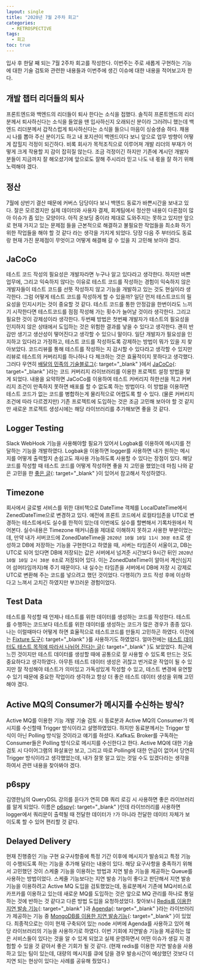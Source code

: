 ```yaml
---
layout: single
title: "2020년 7월 2주차 회고"
categories:
  - RETROSPECTIVE
tags:
  - 회고
toc: true
---
```


입사 후 한달 째 되는 7월 2주차 회고를 작성한다. 이번주는 주로 새롭게 구현하는 기능에 대한 기술 검토와 관련한 내용들과 이번주에 생긴 이슈에 대한 내용을 적어보고자 한다.

## 개발 챕터 리더들의 퇴사

프론트엔드와 백엔드의 리더들이 퇴사 한다는 소식을 접했다. 솔직히 프론트엔드의 리더분께서 퇴사하신다는 소식을 들었을 땐 입사하신지 오래되신 분이라 그러려니 했는데 백엔드 리더분께서 갑작스럽게 퇴사하신다는 소식을 들으니 마음이 싱숭생숭 하다. 채용 시 나를 뽑아 주신 분이기도 하고 내 포지션이 백엔드이다 보니 앞으로 업무 방향이 어떻게 잡힐지 걱정이 되긴하다. 비록 회사가 목적조직으로 이루어져 개발 리더의 부재가 어떻게 크게 작용할 지 감이 잡히질 않는다. 조금 걱정이긴 하지만 기존에 계시던 개발자 분들이 지금까지 잘 해오셨기에 앞으로도 잘해 주시리라 믿고 나도 내 몫을 잘 하기 위해 노력해야 겠다.

## 정산

7월에 상반기 결산 때문에 커버스 담당이다 보니 백엔드 동료가 바쁜시간을 보내고 있다. 잘은 모르겠지만 실제 데이터와 사용자 결제, 회계팀에서 정산한 내용이 다른점이 많아 이슈가 좀 있는 모양이다. 아직 온보딩 중이라 제대로 도와주지는 못하고 있지만 앞으로 현재 가지고 있는 문제점 들을 근본적으로 해결하고 불필요한 작업들을 최소화 하기 위한 작업들을 해야 할 것 같다 라는 생각을 가지게 되었다. 당장 다음 주 부터라도 동료랑 현재 가진 문제점이 무엇이고 어떻게 해결해 갈 수 있을 지 고민해 보아야 겠다.

## JaCoCo

테스트 코드 작성의 필요성은 개발자라면 누구나 알고 있다라고 생각한다. 하지만 바쁜 업무에, 그리고 익숙하지 않다는 이유로 테스트 코드를 작성하는 경험이 익숙하지 않은 개발자들이 테스트 코드를 선뜻 작성하지 않고 기능을 개발하고 있는 것도 현실이라 생각한다. 그럼 어떻게 테스트 코드를 작성하게 할 수 있을까? 일단 먼저 테스트코드의 필요성을 인지시키는 것이 중요할 것 같다. 테스트 코드를 통한 안정감을 한번이라도 느끼기 시작한다면 테스트코드를 점점 작성해 가는 횟수가 늘어날 것이라 생각한다. 그리고 필요한 것이 강제성이라 생각한다. 두번째 방법은 첫번째 개발자가 테스트의 필요성을 인지하지 않은 상태에서 도입하는 것은 위험한 결과를 낳을 수 있다고 생각한다. 괜히 반감만 생기고 생산성이 떻어진다고 생각할 수 있으니 말이다. 일단 개발자가 필요성을 인지하고 있다라고 가정하고, 테스트 코드를 작성하도록 강제하는 방법이 뭐가 있을 지 찾아보았다. 코드리뷰를 통해 테스트를 작성하는 지 감시할 수 있다라고 생각할 수 있지만 리뷰로 테스트의 커버리지를 하나하나 다 체크하는 것은 효율적이지 못하다고 생각했다. 그러다 우연히 [배달의 민족의 기술블로그](https://woowabros.github.io/experience/2020/02/02/jacoco-config-on-gradle-project.html){: target="\_blank" }에서 [JaCoCo](https://www.jacoco.org/jacoco/){: target="\_blank" }라는 코드 커버리지 라이브러리를 이용한 프로젝트 설정 방법을 찾게 되었다. 내용을 요약하면 JaCoCo를 이용하여 테스트 커버리지 하한선을 적고 커버리지 조건이 만족하지 못하면 배포를 할 수 없도록 하는 방법이다. 이 방법을 이용하면 테스트 코드가 없는 코드를 병합하는게 물리적으로 어렵도록 할 수 있다. (물론 커버리지 조건에 따라 다르겠지만) 기존 프로젝트에 도입하는 것은 조금 고민해 보아야 할 것 같지만 새로운 프로젝트 생성시에는 해당 라이브러리를 추가해보면 좋을 것 같다.

## Logger Testing

Slack WebHook 기능을 사용해야할 필요가 있어서 Logbak를 이용하여 메시지를 전달하는 기능을 개발하였다. Logbak을 이용하면 logger를 사용하면 내가 원하는 메시지를 어떻게 출력할지 손쉽고도 재사용 가능하도록 사용할 수 있다는 장점이 있다. 해당 코드를 작성할 때 테스트 코드를 어떻게 작성하면 좋을 지 고민을 했었는데 마침 나와 같은 고민을 한 [좋은 글](https://medium.com/@BillyKorando/how-to-test-logging-in-java-fc36c6965bd9){: target="\_blank" }이 있어서 참고해서 작성하였다.

## Timezone

회사에서 글로벌 서비스를 위한 대비책으로 DateTime 객체를 LocalDateTime에서 ZenedDateTime으로 변경하고 있다. 예전에 프론트 코드에서 로컬타임존을 UTC로 변경하는 테스트에서도 실수를 한적이 있는데 이번에도 실수를 할뻔해서 기록차원에서 적어본다. 실수내용은 Timezone 매커니즘을 제대로 이해하지 못하고 사용한 부분이었는데, 만약 내가 서버코드에 ZonedDateTime을 `2020년 10월 10일 11시 30분 0초`로 생성하고 DB에 저장하는 기능을 구현한다고 하였을 때, 서버는 타임존이 서울이고, DB는 UTC로 되어 있다면 DB에 저장되는 값은 서버에서 넘겨준 시간보다 9시간 뒤인 `2020년 10월 10일 2시 30분 0초`로 저장되어 있다. 이는 ZonedDateTime이 알아서 계산(심지어 섬머타임까지)해 주기 때문이다. 내 실수는 타임존을 서버에서 DB에 저장 시 강제로 UTC로 변환해 주는 코드를 넣으려고 했던 것이었다. 다행히(?) 코드 작성 후에 이상하다고 느껴서 고치긴 하였지만 부끄러운 경험이었다.

## Test Data

테스트를 작성할 때 언제나 테스트를 위한 데이터를 생성하는 코드를 작성한다. 테스트를 수행하는 코드보다 테스트를 위한 데이터를 생성하는 코드가 많은 경우가 종종 있다. 나는 이럴때마다 어떻게 하면 효율적으로 테스트코드를 만들지 고민하곤 하였다. 이전에는 [Fixture 도구](https://github.com/FlexTradeUKLtd/jfixture){: target="\_blank" }를 사용하기도 하였었다. 얼마전에는 [테스트 데이터도 테스트 목적에 따라서 나뉘어 진다는 글](https://www.guru99.com/software-testing-test-data.html){: target="\_blank" }도 보았었다. 최근에 느낀 것이지만 테스트 데이터를 생성할 때에 공통으로 잘 사용할 수 있도록 만드는 것도 중요하다고 생각하였다. 아무튼 테스트 데이터 생성은 귀찮고 번거로운 작업이 될 수 있지만 잘 작성해야 테스트가 의미있고 가독성있게 작성할 수 있고, 테스트 변경에 유연할 수 있기 때문에 중요한 작업이라 생각하고 항상 더 좋은 테스트 데이터 생성을 위해 고민해야 겠다.

## Active MQ의 Consumer가 메시지를 수신하는 방식?

Active MQ를 이용한 기능 개발 기술 검토 시 동료분과 Active MQ의 Consumer가 메시지를 수신할때 Trigger 방식이라고 설명하였었다. 하지만 동료분께서는 Trigger 방식이 아닌 Polling 방식일 것이라고 얘기를 하셨다. Kafka도 Broker를 구독하는 Consumer들은 Polling 방식으로 메시지를 수신한다고 한다. Active MQ에 대한 기술 검토 시 다이어그램의 화살표만 보고, 그리고 따로 Polling에 대한 언급이 없어서 당연히 Trigger 방식이라고 생각했었는데, 내가 잘못 알고 있는 것일 수도 있겠다라는 생각을 하여서 관련 내용을 찾아봐야 겠다.

## p6spy

김영한님의 QueryDSL 강의를 듣다가 연히 DB 쿼리 로깅 시 사용하면 좋은 라이브러리를 알게 되었다. 이름은 [p6spy](https://github.com/p6spy/p6spy){: target="\_blank" }인데 라이브러리를 사용하면 logger에서 쿼리문이 출력될 때 전달한 데이터가 `?`가 아니라 전달한 데이터 자체가 보이도록 할 수 있어 편리할 것 같다.

## Delayed Delivery

현재 진행중인 기능 구현 요구사항중에 특정 기간 이후에 메시지가 발송되고 특정 기능이 수행되도록 하는 기능을 추가해 달라는 내용이 있다. 해당 요구사항을 충족하기 위해서 고민했던 것이 스케줄 기능을 이용하는 방법과 지연 발송 기능을 제공하는 Queue를 사용하는 방법이었다. 스케줄 기능보다는 지연 발송 기능이 좋다고 판단해서 지연 발송 기능을 이용하려고 Active MQ 도입을 검토했었는데, 동료분께서 기존에 MQ서비스로 카프카를 이용하고 있는데 새로운 MQ를 도입하는 것은 앞으로 MQ 관리를 하나로 통일하는 것에 반하는 것 같다고 다른 방법 도입을 요청하셨었다. 찾아보니 [Redis를 이용한 지연 발송 기능](https://redislabs.com/ebook/part-2-core-concepts/chapter-6-application-components-in-redis/6-4-task-queues/6-4-2-delayed-tasks/){: target="\_blank" }과 [Agenda](https://github.com/agenda/agenda){: target="\_blank" }라는 라이브러리가 제공하는 기능 중 [MongoDB를 이용한 지연 발송기능](https://github.com/agenda/agenda#schedulewhen-name-data){: target="\_blank" }이 있었다. 최종적으로는 이미 현재 구축되어 있는 node 서버에 Agenda를 사용하고 있어 해당 라이브러리의 기능을 사용하기로 하였다. 이번 기회에 지연발송 기능을 제공하는 많은 서비스들이 있다는 것을 알 수 있게 되었고 실제 운영하면서 어떤 이슈가 생길 지 경험할 수 있을 것 같아서 좋은 기회가 될 것 같다. (현재 redis를 이용한 지연 발송을 사용하고 있는 팀이 있는데, 대량의 메시지를 큐에 담을 경우 발송시간이 예상했던 것보다 더 지연 되는 현상이 있다는 사례를 공유해 줬었다.)
